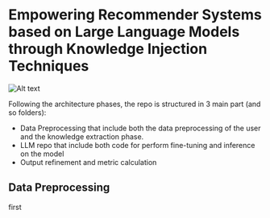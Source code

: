 # Empowering Recommender Systems based on Large Language Models through Knowledge Injection Techniques
![Alt text](img/Architecture.png)

Following the architecture phases, the repo is structured in 3 main part (and so folders):
- Data Preprocessing that include both the data preprocessing of the user and the knowledge extraction phase.
- LLM repo that include both code for perform fine-tuning and inference on the model
- Output refinement and metric calculation

## Data Preprocessing
first